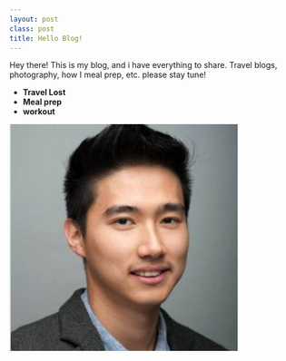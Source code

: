 ```yaml
---
layout: post
class: post
title: Hello Blog!
---
```


Hey there! This is my blog, and i have everything to share.
Travel blogs, photography, how I meal prep, etc. 
please stay tune!

- **Travel Lost**
- **Meal prep**
- **workout**

![screenshot of my profile](/images/profilepic_1.png)
